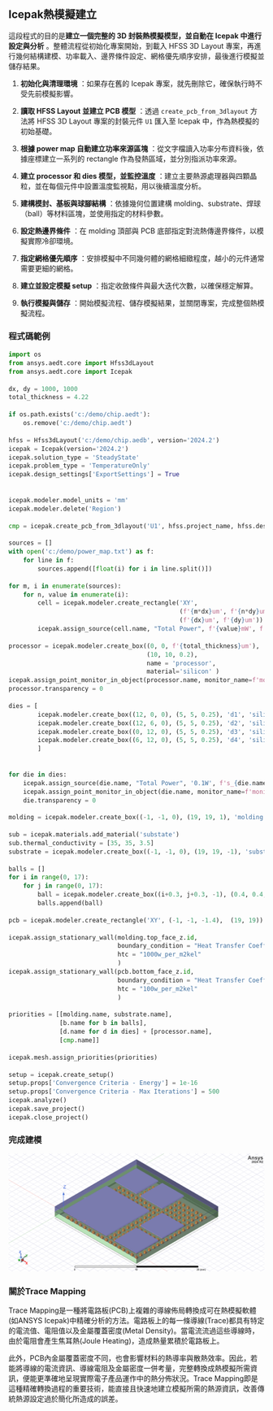 Icepak熱模擬建立
---

這段程式的目的是**建立一個完整的 3D 封裝熱模擬模型，並自動在 Icepak 中進行設定與分析** 。整體流程從初始化專案開始，到載入 HFSS 3D Layout 專案，再進行幾何結構建模、功率載入、邊界條件設定、網格優先順序安排，最後進行模擬並儲存結果。

1. **初始化與清理環境** ：如果存在舊的 Icepak 專案，就先刪除它，確保執行時不受先前模擬影響。
 
2. **讀取 HFSS Layout 並建立 PCB 模型** ：透過 `create_pcb_from_3dlayout` 方法將 HFSS 3D Layout 專案的封裝元件 `U1` 匯入至 Icepak 中，作為熱模擬的初始基礎。
 
3. **根據 power map 自動建立功率來源區塊** ：從文字檔讀入功率分布資料後，依據座標建立一系列的 rectangle 作為發熱區域，並分別指派功率來源。
 
4. **建立 processor 和 dies 模型，並監控溫度** ：建立主要熱源處理器與四顆晶粒，並在每個元件中設置溫度監視點，用以後續溫度分析。
 
5. **建構模封、基板與球腳結構** ：依據幾何位置建構 molding、substrate、焊球（ball）等材料區塊，並使用指定的材料參數。
 
6. **設定熱邊界條件** ：在 molding 頂部與 PCB 底部指定對流熱傳邊界條件，以模擬實際冷卻環境。
 
7. **指定網格優先順序** ：安排模擬中不同幾何體的網格細緻程度，越小的元件通常需要更細的網格。
 
8. **建立並設定模擬 setup** ：指定收斂條件與最大迭代次數，以確保穩定解算。
 
9. **執行模擬與儲存** ：開始模擬流程、儲存模擬結果，並關閉專案，完成整個熱模擬流程。

### 程式碼範例

```python
import os
from ansys.aedt.core import Hfss3dLayout
from ansys.aedt.core import Icepak

dx, dy = 1000, 1000
total_thickness = 4.22

if os.path.exists('c:/demo/chip.aedt'):
    os.remove('c:/demo/chip.aedt')
    
hfss = Hfss3dLayout('c:/demo/chip.aedb', version='2024.2')
icepak = Icepak(version='2024.2')
icepak.solution_type = 'SteadyState'
icepak.problem_type = 'TemperatureOnly'
icepak.design_settings['ExportSettings'] = True


icepak.modeler.model_units = 'mm'
icepak.modeler.delete('Region')

cmp = icepak.create_pcb_from_3dlayout('U1', hfss.project_name, hfss.design_name, resolution=6)

sources = []
with open('c:/demo/power_map.txt') as f:
    for line in f:
        sources.append([float(i) for i in line.split()])
        
for m, i in enumerate(sources):
    for n, value in enumerate(i):
        cell = icepak.modeler.create_rectangle('XY', 
                                               (f'{m*dx}um', f'{n*dy}um', f'{4.25}um'),
                                               (f'{dx}um', f'{dy}um'))
        icepak.assign_source(cell.name, "Total Power", f'{value}mW', f's{m}_{n}')
        
processor = icepak.modeler.create_box((0, 0, f'{total_thickness}um'), 
                                      (10, 10, 0.2), 
                                      name = 'processor',
                                      material='silicon' )
icepak.assign_point_monitor_in_object(processor.name, monitor_name=f'monitor_{processor.name}')
processor.transparency = 0

dies = [
        icepak.modeler.create_box((12, 0, 0), (5, 5, 0.25), 'd1', 'silicon'),
        icepak.modeler.create_box((12, 6, 0), (5, 5, 0.25), 'd2', 'silicon'), 
        icepak.modeler.create_box((0, 12, 0), (5, 5, 0.25), 'd3', 'silicon'), 
        icepak.modeler.create_box((6, 12, 0), (5, 5, 0.25), 'd4', 'silicon'),
        ]


for die in dies:
    icepak.assign_source(die.name, "Total Power", '0.1W', f's_{die.name}')
    icepak.assign_point_monitor_in_object(die.name, monitor_name=f'monitor_{die.name}')
    die.transparency = 0

molding = icepak.modeler.create_box((-1, -1, 0), (19, 19, 1), 'molding','mold_material')

sub = icepak.materials.add_material('substate')
sub.thermal_conductivity = [35, 35, 3.5]
substrate = icepak.modeler.create_box((-1, -1, 0), (19, 19, -1), 'substrate', sub.name)

balls = []
for i in range(0, 17):
    for j in range(0, 17):
        ball = icepak.modeler.create_box((i+0.3, j+0.3, -1), (0.4, 0.4, -0.4), f'ball_{i}_{j}', 'copper')
        balls.append(ball)

pcb = icepak.modeler.create_rectangle('XY', (-1, -1, -1.4),  (19, 19))

icepak.assign_stationary_wall(molding.top_face_z.id, 
                              boundary_condition = "Heat Transfer Coefficient",
                              htc = "1000w_per_m2kel"
                              )
icepak.assign_stationary_wall(pcb.bottom_face_z.id, 
                              boundary_condition = "Heat Transfer Coefficient",
                              htc = "100w_per_m2kel"
                              )

priorities = [[molding.name, substrate.name],
              [b.name for b in balls],
              [d.name for d in dies] + [processor.name], 
              [cmp.name]]

icepak.mesh.assign_priorities(priorities)

setup = icepak.create_setup()
setup.props['Convergence Criteria - Energy'] = 1e-16
setup.props['Convergence Criteria - Max Iterations'] = 500
icepak.analyze()
icepak.save_project()
icepak.close_project()
```
### 完成建模

![2025-03-19_04-21-34](/assets/2025-03-19_04-21-34.png)

### 關於Trace Mapping

Trace Mapping是一種將電路板(PCB)上複雜的導線佈局轉換成可在熱模擬軟體(如ANSYS Icepak)中精確分析的方法。電路板上的每一條導線(Trace)都具有特定的電流值、電阻值以及金屬覆蓋密度(Metal Density)。當電流流過這些導線時，由於電阻會產生焦耳熱(Joule Heating)，造成熱量累積於電路板上。

此外，PCB內金屬覆蓋密度不同，也會影響材料的熱導率與散熱效率。因此，若能將導線的電流資訊、導線電阻及金屬密度一併考量，完整轉換成熱模擬所需資訊，便能更準確地呈現實際電子產品運作中的熱分佈狀況。Trace Mapping即是這種精確轉換過程的重要技術，能直接且快速地建立模擬所需的熱源資訊，改善傳統熱源設定過於簡化所造成的誤差。



